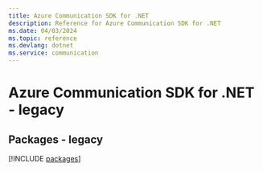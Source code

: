 ```yaml
---
title: Azure Communication SDK for .NET
description: Reference for Azure Communication SDK for .NET
ms.date: 04/03/2024
ms.topic: reference
ms.devlang: dotnet
ms.service: communication
---
```

# Azure Communication SDK for .NET - legacy
## Packages - legacy
[!INCLUDE [packages](communication-index.md)]